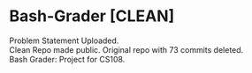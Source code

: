 # Bash-Grader [CLEAN]
Problem Statement Uploaded. <br/>
Clean Repo made public. Original repo with 73 commits deleted. <br/>
Bash Grader: Project for CS108.
